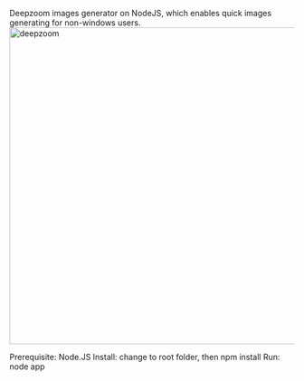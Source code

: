 Deepzoom images generator on NodeJS, which enables quick images generating for non-windows users.
<img width="560" alt="deepzoom" src="https://cloud.githubusercontent.com/assets/11729695/15096495/48e9b1f2-14af-11e6-97b2-a51dc9bfd96f.png">

Prerequisite: Node.JS
Install: change to root folder, then npm install
Run: node app
